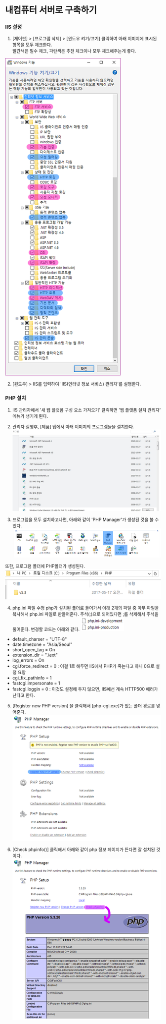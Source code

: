 # 내컴퓨터 서버로 구축하기

### IIS 설정
1. [제어판] > [프로그램 삭제] > [윈도우 켜기/끄기] 클릭하여 아래 이미지에 표시된 항목을 모두 체크한다.<br>빨간색은 필수 체크, 파란색은 추천 체크이나 모두 체크해주는게 좋다.

![](https://raw.githubusercontent.com/vlueviolet/vlueviolet.github.io/master/iis_setting/img/img.png)

2. [윈도우] > IIS를 입력하여 'IIS(인터넷 정보 서비스) 관리자'를 실행한다.

### PHP 설치
1. IIS 관리자에서 '새 웹 플랫폼 구성 요소 가져오기' 클릭하면 '웹 플랫폼 설치 관리자' 메뉴가 생기게 된다.<br>

2. 관리자 실행후, [제품] 탭에서 아래 이미지의 프로그램들을 설치한다.<br>
![](https://raw.githubusercontent.com/vlueviolet/vlueviolet.github.io/master/iis_setting/img/img3.jpg)

3. 프로그램을 모두 설치하고나면, 아래와 같이 'PHP Manager'가 생성된 것을 볼 수 있다.<br>
![](https://raw.githubusercontent.com/vlueviolet/vlueviolet.github.io/master/iis_setting/img/img10.png)

  또한, 프로그램 폴더에 PHP폴더가 생성된다.<br>
![](https://raw.githubusercontent.com/vlueviolet/vlueviolet.github.io/master/iis_setting/img/img8.png)

4. php.ini 파일 수정
php가 설치된 폴더로 들어가서 아래 2개의 파일 중 아무 파일을 복사해서 php.ini 파일로 만들어준다.
주석(;)으로 되어있다면 ;를 삭제해서 주석을 풀어준다. 변경할 코드는 아래와 같다.
![](https://raw.githubusercontent.com/vlueviolet/vlueviolet.github.io/master/iis_setting/img/img12.png)

+ default_charser = "UTF-8"
+ date.timezone = "Asia/Seoul"
+ short_open_tag = On
+ extension_dir = ".\ext"
+ log_errors = On
+ cgi.force_redirect = 0 : 이걸 1로 해두면 IIS에서 PHP가 죽는다고 하니 0으로 설정 요망 
+ cgi_fix_pathinfo = 1 
+ fastcgi.impersonate = 1 
+ fastcgi.loggin = 0 : 이것도 설정해 두지 않으면, IIS에선 계속 HTTP500 에러가 난다고 한다.

5. [Register new PHP version] 을 클릭해서 [php-cgi.exe]가 있는 폴더 경로를 넣어준다.<br>
![](https://raw.githubusercontent.com/vlueviolet/vlueviolet.github.io/master/iis_setting/img/img9.png)

6. [Check phpinfo()] 클릭해서 아래와 같이 php 정보 페이지가 뜬다면 잘 설치된 것이다.<br>
![](https://raw.githubusercontent.com/vlueviolet/vlueviolet.github.io/master/iis_setting/img/img11.png)
